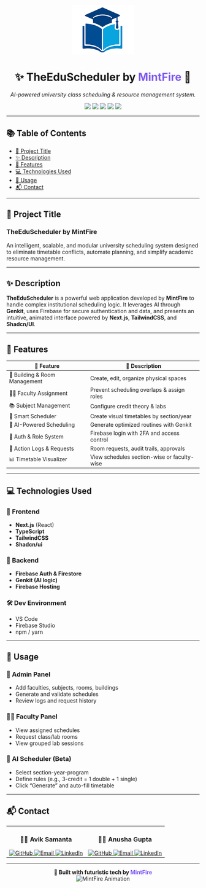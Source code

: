 <!-- Futuristic Banner -->
<p align="center">
  <img src="https://github.com/avik-root/TheEduScheduler/blob/master/public/logo/logo.png" width="160" alt="TheEduScheduler Logo" />
</p>

<h1 align="center">
  ✨ <strong>TheEduScheduler</strong> by <span style="color:#7F5AF0;">MintFire</span> 🚀
</h1>

<p align="center">
  <em>AI-powered university class scheduling & resource management system.</em>
</p>

<p align="center">
  <img src="https://img.shields.io/github/repo-size/avik-root/TheEduScheduler?color=blue&style=for-the-badge" />
  <img src="https://img.shields.io/github/stars/avik-root/TheEduScheduler?style=for-the-badge&logo=github" />
  <img src="https://img.shields.io/github/license/avik-root/TheEduScheduler?style=for-the-badge&color=green" />
  <img src="https://img.shields.io/badge/Next.js-black?style=for-the-badge&logo=next.js" />
  <img src="https://img.shields.io/badge/TailwindCSS-38B2AC?style=for-the-badge&logo=tailwind-css&logoColor=white" />
</p>

---

## 📚 Table of Contents

- [🚀 Project Title](#-project-title)  
- [✨ Description](#-description)  
- [🌟 Features](#-features)  
- [💻 Technologies Used](#-technologies-used)  
- [🧪 Usage](#-usage)  
- [📬 Contact](#-contact)  

---

## 🚀 Project Title

### **TheEduScheduler by MintFire**

An intelligent, scalable, and modular university scheduling system designed to eliminate timetable conflicts, automate planning, and simplify academic resource management.

---

## ✨ Description

**TheEduScheduler** is a powerful web application developed by **MintFire** to handle complex institutional scheduling logic. It leverages AI through **Genkit**, uses Firebase for secure authentication and data, and presents an intuitive, animated interface powered by **Next.js**, **TailwindCSS**, and **Shadcn/UI**.

---

## 🌟 Features

| 🌟 Feature                   | 🧠 Description |
|-----------------------------|----------------|
| 🏢 Building & Room Management | Create, edit, organize physical spaces |
| 👨‍🏫 Faculty Assignment        | Prevent scheduling overlaps & assign roles |
| 📚 Subject Management        | Configure credit theory & labs |
| 📆 Smart Scheduler           | Create visual timetables by section/year |
| 🤖 AI-Powered Scheduling     | Generate optimized routines with Genkit |
| 🔐 Auth & Role System        | Firebase login with 2FA and access control |
| 📝 Action Logs & Requests    | Room requests, audit trails, approvals |
| 📊 Timetable Visualizer      | View schedules section-wise or faculty-wise |

---

## 💻 Technologies Used

### 🧩 Frontend
- **Next.js** (React)
- **TypeScript**
- **TailwindCSS**
- **Shadcn/ui**

### 🔧 Backend
- **Firebase Auth & Firestore**
- **Genkit (AI logic)**
- **Firebase Hosting**

### 🛠 Dev Environment
- VS Code  
- Firebase Studio  
- npm / yarn  

---

## 🧪 Usage

### 👑 Admin Panel
- Add faculties, subjects, rooms, buildings
- Generate and validate schedules
- Review logs and request history

### 👨‍🏫 Faculty Panel
- View assigned schedules
- Request class/lab rooms
- View grouped lab sessions

### 🤖 AI Scheduler (Beta)
- Select section-year-program
- Define rules (e.g., 3-credit = 1 double + 1 single)
- Click “Generate” and auto-fill timetable

---

## 📬 Contact

<div align="center">

<table align="center" width="100%">
  <tr>
    <td align="center">
      <h3>👨‍🚀 <strong>Avik Samanta</strong></h3>
      <a href="https://github.com/avik-root" target="_blank">
        <img src="https://img.shields.io/badge/GitHub-avik--root-181717?style=flat&logo=github&logoColor=white" alt="GitHub" />
      </a>
      <a href="mailto:aviksamantaofficial@gmail.com">
        <img src="https://img.shields.io/badge/Email-avik-0078D4?style=flat&logo=gmail&logoColor=white" alt="Email" />
      </a>
      <a href="https://www.linkedin.com/in/avik-samanta-root/" target="_blank">
        <img src="https://img.shields.io/badge/LinkedIn-avik--samanta--root-0A66C2?style=flat&logo=linkedin&logoColor=white" alt="LinkedIn" />
      </a>
    </td>
    <td align="center">
      <h3>👩‍🚀 <strong>Anusha Gupta</strong></h3>
      <a href="https://github.com/anushagupta11" target="_blank">
        <img src="https://img.shields.io/badge/GitHub-anushagupta11-181717?style=flat&logo=github&logoColor=white" alt="GitHub" />
      </a>
      <a href="mailto:anusha73gupta@gmail.com">
        <img src="https://img.shields.io/badge/Email-anusha-0078D4?style=flat&logo=gmail&logoColor=white" alt="Email" />
      </a>
      <a href="https://www.linkedin.com/in/anusha-gupta-ofc/" target="_blank">
        <img src="https://img.shields.io/badge/LinkedIn-anusha--gupta--ofc-0A66C2?style=flat&logo=linkedin&logoColor=white" alt="LinkedIn" />
      </a>
    </td>
  </tr>
</table>

</div>

---

<p align="center">
  <strong>🚀 Built with futuristic tech by <span style="color:#7F5AF0;">MintFire</span></strong><br />
  <img src="https://media.giphy.com/media/UQZ3VZyK1p8MEgIhBJ/giphy.gif" width="300" alt="MintFire Animation" />
</p>
